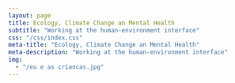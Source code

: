 ```yaml
---
layout: page
title: Ecology, Climate Change an Mental Health
subtitle: "Working at the human-environment interface"
css: "/css/index.css"
meta-title: "Ecology, Climate Change an Mental Health"
meta-description: "Working at the human-environment interface"
img:
  - "/eu e as criancas.jpg"
---
```


